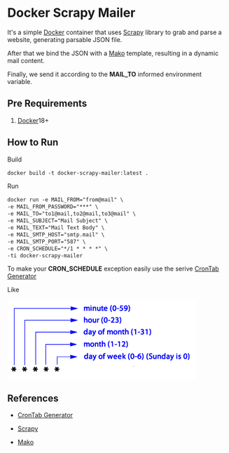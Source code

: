 # Docker Scrapy Mailer

It's a simple [Docker](https://www.docker.com) container that uses [Scrapy](https://scrapy.org) library to grab and parse a website, generating parsable JSON file.

After that we bind the JSON with a [Mako](http://www.makotemplates.org) template, resulting in a dynamic mail content.

Finally, we send it according to the **MAIL_TO** informed environment variable.

## Pre Requirements

1. [Docker](https://docs.docker.com/install)18+

## How to Run

Build

```
docker build -t docker-scrapy-mailer:latest .
```

Run

```
docker run -e MAIL_FROM="from@mail" \
-e MAIL_FROM_PASSWORD="***" \
-e MAIL_TO="to1@mail,to2@mail,to3@mail" \
-e MAIL_SUBJECT="Mail Subject" \
-e MAIL_TEXT="Mail Text Body" \
-e MAIL_SMTP_HOST="smtp.mail" \
-e MAIL_SMTP_PORT="587" \
-e CRON_SCHEDULE="*/1 * * * *" \
-ti docker-scrapy-mailer
```


To make your **CRON_SCHEDULE** exception easily use the serive [CronTab Generator](https://crontab-generator.org)

Like


![](cron_schedule_format.png)

## References

* [CronTab Generator](https://crontab-generator.org)

* [Scrapy](https://scrapy.org)

* [Mako](http://www.makotemplates.org)